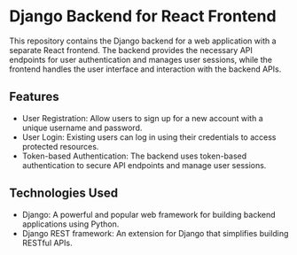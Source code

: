 # Django Backend for React Frontend

This repository contains the Django backend for a web application with a separate React frontend. The backend provides the necessary API endpoints for user authentication and manages user sessions, while the frontend handles the user interface and interaction with the backend APIs.

## Features

- User Registration: Allow users to sign up for a new account with a unique username and password.
- User Login: Existing users can log in using their credentials to access protected resources.
- Token-based Authentication: The backend uses token-based authentication to secure API endpoints and manage user sessions.

## Technologies Used

- Django: A powerful and popular web framework for building backend applications using Python.
- Django REST framework: An extension for Django that simplifies building RESTful APIs.
